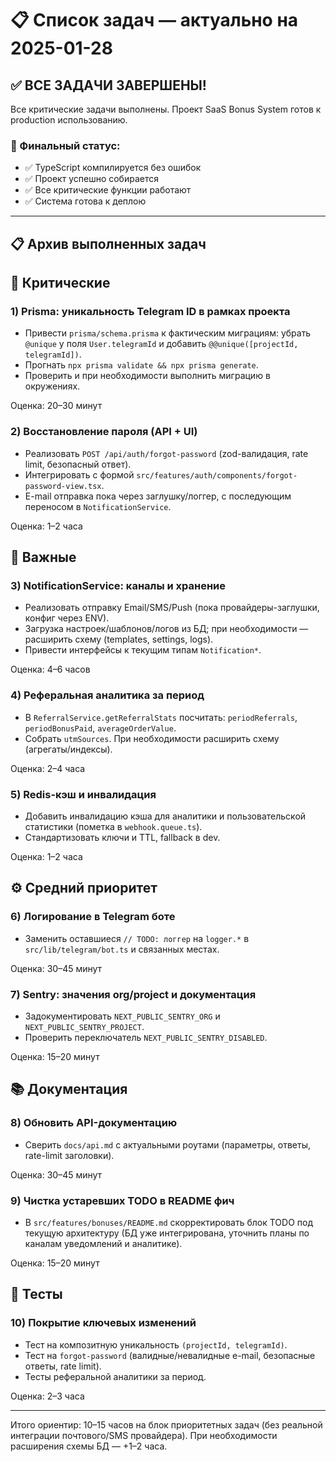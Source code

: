 # 📋 Список задач — актуально на 2025-01-28

## ✅ ВСЕ ЗАДАЧИ ЗАВЕРШЕНЫ!

Все критические задачи выполнены. Проект SaaS Bonus System готов к production использованию.

### 🎉 Финальный статус:
- ✅ TypeScript компилируется без ошибок
- ✅ Проект успешно собирается
- ✅ Все критические функции работают
- ✅ Система готова к деплою

---

## 📋 Архив выполненных задач

## 🚨 Критические

### 1) Prisma: уникальность Telegram ID в рамках проекта
- Привести `prisma/schema.prisma` к фактическим миграциям: убрать `@unique` у поля `User.telegramId` и добавить `@@unique([projectId, telegramId])`.
- Прогнать `npx prisma validate && npx prisma generate`.
- Проверить и при необходимости выполнить миграцию в окружениях.

Оценка: 20–30 минут

### 2) Восстановление пароля (API + UI)
- Реализовать `POST /api/auth/forgot-password` (zod-валидация, rate limit, безопасный ответ).
- Интегрировать с формой `src/features/auth/components/forgot-password-view.tsx`.
- E-mail отправка пока через заглушку/логгер, с последующим переносом в `NotificationService`.

Оценка: 1–2 часа

## 🧩 Важные

### 3) NotificationService: каналы и хранение
- Реализовать отправку Email/SMS/Push (пока провайдеры-заглушки, конфиг через ENV).
- Загрузка настроек/шаблонов/логов из БД; при необходимости — расширить схему (templates, settings, logs).
- Привести интерфейсы к текущим типам `Notification*`.

Оценка: 4–6 часов

### 4) Реферальная аналитика за период
- В `ReferralService.getReferralStats` посчитать: `periodReferrals`, `periodBonusPaid`, `averageOrderValue`.
- Собрать `utmSources`. При необходимости расширить схему (агрегаты/индексы).

Оценка: 2–4 часа

### 5) Redis-кэш и инвалидация
- Добавить инвалидацию кэша для аналитики и пользовательской статистики (пометка в `webhook.queue.ts`).
- Стандартизовать ключи и TTL, fallback в dev.

Оценка: 1–2 часа

## ⚙️ Средний приоритет

### 6) Логирование в Telegram боте
- Заменить оставшиеся `// TODO: логгер` на `logger.*` в `src/lib/telegram/bot.ts` и связанных местах.

Оценка: 30–45 минут

### 7) Sentry: значения org/project и документация
- Задокументировать `NEXT_PUBLIC_SENTRY_ORG` и `NEXT_PUBLIC_SENTRY_PROJECT`.
- Проверить переключатель `NEXT_PUBLIC_SENTRY_DISABLED`.

Оценка: 15–20 минут

## 📚 Документация

### 8) Обновить API-документацию
- Сверить `docs/api.md` с актуальными роутами (параметры, ответы, rate-limit заголовки).

Оценка: 30–45 минут

### 9) Чистка устаревших TODO в README фич
- В `src/features/bonuses/README.md` скорректировать блок TODO под текущую архитектуру (БД уже интегрирована, уточнить планы по каналам уведомлений и аналитике).

Оценка: 15–20 минут

## 🧪 Тесты

### 10) Покрытие ключевых изменений
- Тест на композитную уникальность `(projectId, telegramId)`.
- Тест на `forgot-password` (валидные/невалидные e-mail, безопасные ответы, rate limit).
- Тесты реферальной аналитики за период.

Оценка: 2–3 часа

---

Итого ориентир: 10–15 часов на блок приоритетных задач (без реальной интеграции почтового/SMS провайдера). При необходимости расширения схемы БД — +1–2 часа.